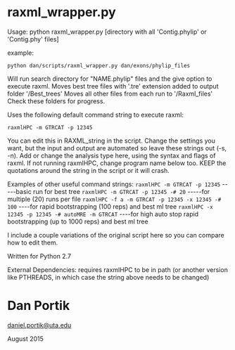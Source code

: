 # raxml_wrapper.py

Usage: python raxml_wrapper.py [directory with all 'Contig.phylip' or 'Contig.phy' files]

example: 

`python dan/scripts/raxml_wrapper.py dan/exons/phylip_files`

Will run search directory for "NAME.phylip" files and the give option to execute raxml.
Moves best tree files with '.tre' extension added to output folder '/Best_trees'
Moves all other files from each run to '/Raxml_files'
Check these folders for progress.

Uses the following default command string to execute raxml:

`raxmlHPC -m GTRCAT -p 12345`

You can edit this in RAXML_string in the script. Change the settings you want,
but the input and output are automated so leave these strings out (-s, -n).
Add or change the analysis type here, using the syntax and flags of raxml.
If not running raxmlHPC, change program name below too.
KEEP the quotations around the string in the script or it will crash.


Examples of other useful command strings:
`raxmlHPC -m GTRCAT -p 12345` -----basic run for best tree
`raxmlHPC -m GTRCAT -p 12345 -# 20` -----for multiple (20) runs per file
`raxmlHPC -f a -m GTRCAT -p 12345 -x 12345 -# 100` ----for rapid bootstrapping (100 reps) and best ml tree
`raxmlHPC -x 12345 -p 12345 -# autoMRE -m GTRCAT` ----for  high auto stop rapid bootstrapping (up to 1000 reps) and best ml tree

I include a couple variations of the original script here so you can compare how to edit them.


Written for Python 2.7

External Dependencies: requires raxmlHPC to be in path (or another version like PTHREADS, in which case the string above needs to be changed)


# Dan Portik

daniel.portik@uta.edu

August 2015
